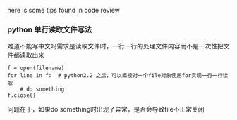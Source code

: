 here is some tips found in code review
### python 单行读取文件写法
 难道不能写中文吗需求是读取文件时，一行一行的处理文件内容而不是一次性把文件都读取出来
```
f = open(filename)
for line in f:  # python2.2 之后，可以直接对一个file对象使用for实现一行一行读取
    # do something
f.close()
```
问题在于，如果do something时出现了异常，是否会导致file不正常关闭

